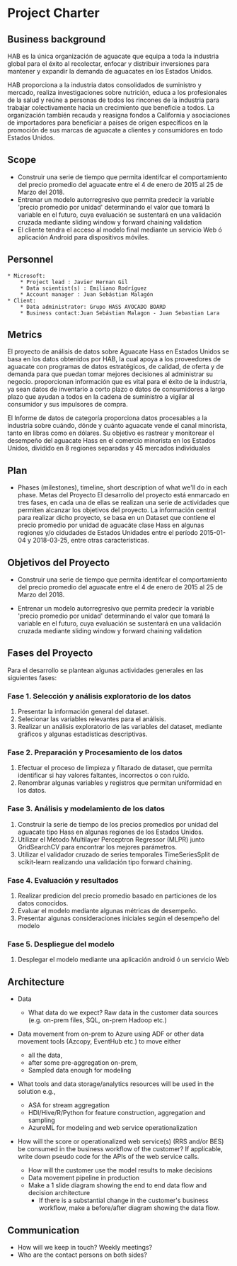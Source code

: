 # Project Charter

## Business background
HAB es la única organización de aguacate que equipa a toda la industria global para el éxito al recolectar, enfocar y distribuir inversiones para mantener y expandir la demanda de aguacates en los Estados Unidos.

HAB proporciona a la industria datos consolidados de suministro y mercado, realiza investigaciones sobre nutrición, educa a los profesionales de la salud y reúne a personas de todos los rincones de la industria para trabajar colectivamente hacia un crecimiento que beneficie a todos. La organización también recauda y reasigna fondos a California y asociaciones de importadores para beneficiar a países de origen específicos en la promoción de sus marcas de aguacate a clientes y consumidores en todo Estados Unidos.

## Scope

* Construir una serie de tiempo que permita identifcar el comportamiento del precio promedio del aguacate entre el 4 de enero de 2015 al 25 de Marzo del 2018.
* Entrenar un modelo autorregresivo que permita predecir la variable 'precio promedio por unidad' determinando el valor que tomará la variable en el futuro, cuya evaluación se sustentará en una validación cruzada mediante sliding window y forward chaining validation
* El cliente tendra el acceso al modelo final mediante un servicio Web ó aplicación Android para dispositivos móviles.

## Personnel

	* Microsoft:
		* Project lead : Javier Hernan Gil
		* Data scientist(s) : Emiliano Rodríguez
		* Account manager : Juan Sebástian Malagón
	* Client:
		* Data administrator: Grupo HASS AVOCADO BOARD
		* Business contact:Juan Sebástian Malagon - Juan Sebastian Lara
	
## Metrics

El proyecto de análisis de datos sobre Aguacate Hass en Estados Unidos se basa en los datos obtenidos por HAB, la cual apoya a los proveedores de aguacate con programas de datos estratégicos, de calidad, de oferta y de demanda para que puedan tomar mejores decisiones al administrar su negocio. proporcionan información que es vital para el éxito de la industria, ya sean datos de inventario a corto plazo o datos de consumidores a largo plazo que ayudan a todos en la cadena de suministro a vigilar al consumidor y sus impulsores de compra.

El Informe de datos de categoría proporciona datos procesables a la industria sobre cuándo, dónde y cuánto aguacate vende el canal minorista, tanto en libras como en dólares. Su objetivo es rastrear y monitorear el desempeño del aguacate Hass en el comercio minorista en los Estados Unidos, dividido en 8 regiones separadas y 45 mercados individuales

## Plan
* Phases (milestones), timeline, short description of what we'll do in each phase.
Metas del Proyecto
El desarrollo del proyecto está enmarcado en tres fases, en cada una de ellas se realizan una serie de actividades que permiten alcanzar los objetivos del proyecto. La información central para realizar dicho proyecto, se basa en un Dataset que contiene el precio promedio por unidad de aguacáte clase Hass en algunas regiones y/o cidudades de Estados Unidades entre el período 2015-01-04 y 2018-03-25, entre otras características.

## **Objetivos del Proyecto**

* Construir una serie de tiempo que permita identifcar el comportamiento del precio promedio del aguacate entre el 4  de enero de 2015 al 25 de Marzo del 2018.

* Entrenar un modelo autorregresivo que permita predecir la variable 'precio promedio por unidad' determinando el valor que tomará la variable en el futuro, cuya evaluación se sustentará en una validación cruzada mediante sliding window y forward chaining validation

## **Fases del Proyecto**
Para el desarrollo se plantean algunas actividades generales en las siguientes fases:
### **Fase 1. Selección y análisis exploratorio de los datos** 

1. Presentar la información general del dataset.
2. Selecionar las variables relevantes para el análisis.
3. Realizar un análisis exploratorio  de las variables del dataset, mediante gráficos y algunas estadísticas descriptivas.

### **Fase 2. Preparación y Procesamiento de los datos** 
1. Efectuar el proceso de limpieza y filtarado de dataset, que permita identificar si hay valores faltantes, incorrectos o con ruido.
2. Renombrar algunas variables y registros que permitan uniformidad en los datos.

### **Fase 3. Análisis y modelamiento de los datos** 
1. Construir la serie de tiempo de los precios promedios por unidad del aguacate tipo Hass en algunas regiones de los Estados Unidos.
2. Utilizar el Método Multilayer Perceptron Regressor (MLPR) junto GridSearchCV para encontrar los mejores parámetros.
3. Utilizar el validador cruzado de series temporales TimeSeriesSplit de scikit-learn realizando una validación tipo forward chaining.

### **Fase 4. Evaluación y resultados** 
1. Realizar predicion del precio promedio basado en particiones de los datos conocidos.
2. Evaluar el modelo mediante algunas métricas de desempeño.
3. Presentar algunas consideraciones iniciales según el desempeño del modelo

### **Fase 5. Despliegue del modelo**
1. Desplegar el modelo mediante una aplicación android ó un servicio Web

## Architecture

* Data
  * What data do we expect? Raw data in the customer data sources (e.g. on-prem files, SQL, on-prem Hadoop etc.)
* Data movement from on-prem to Azure using ADF or other data movement tools (Azcopy, EventHub etc.) to move either
  * all the data, 
  * after some pre-aggregation on-prem,
  * Sampled data enough for modeling 

* What tools and data storage/analytics resources will be used in the solution e.g.,
  * ASA for stream aggregation
  * HDI/Hive/R/Python for feature construction, aggregation and sampling
  * AzureML for modeling and web service operationalization
* How will the score or operationalized web service(s) (RRS and/or BES) be consumed in the business workflow of the customer? If applicable, write down pseudo code for the APIs of the web service calls.
  * How will the customer use the model results to make decisions
  * Data movement pipeline in production
  * Make a 1 slide diagram showing the end to end data flow and decision architecture
    * If there is a substantial change in the customer's business workflow, make a before/after diagram showing the data flow.

## Communication
* How will we keep in touch? Weekly meetings?
* Who are the contact persons on both sides?
